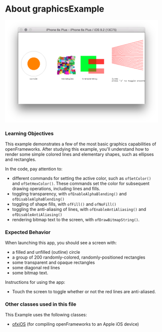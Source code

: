 # About graphicsExample

![Screenshot of graphicsExample](graphicsExample.png)

### Learning Objectives

This example demonstrates a few of the most basic graphics capabilities of openFrameworks. After studying this example, you'll understand how to render some simple colored lines and elementary shapes, such as ellipses and rectangles.

In the code, pay attention to:

* different commands for setting the active color, such as ```ofSetColor()``` and ```ofSetHexColor()```. These commands set the color for subsequent drawing operations, including lines and fills.
* toggling transparency, with ```ofEnableAlphaBlending()``` and ```ofDisableAlphaBlending()```
* toggling of shape fills, with ```ofFill()``` and ```ofNoFill()```
* toggling the anti-aliasing of lines, with ```ofEnableAntiAliasing()``` and ```ofDisableAntiAliasing()```
* rendering bitmap text to the screen, with ```ofDrawBitmapString()```.

### Expected Behavior

When launching this app, you should see a screen with:

* a filled and unfilled (outline) circle
* a group of 200 randomly-colored, randomly-positioned rectangles
* some transparent and opaque rectangles
* some diagonal red lines
* some bitmap text.

Instructions for using the app:

* Touch the screen to toggle whether or not the red lines are anti-aliased.

### Other classes used in this file

This Example uses the following classes:

* [ofxiOS](http://openframeworks.cc/documentation/ofxiOS/) (for compiling openFrameworks to an Apple iOS device)
